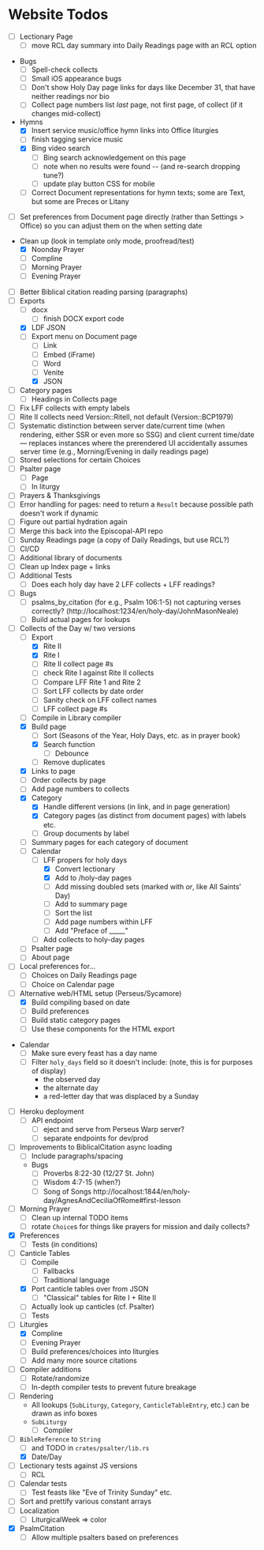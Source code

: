 Website Todos
=============
- [ ] Lectionary Page
  - [ ] move RCL day summary into Daily Readings page with an RCL option
- Bugs
  - [ ] Spell-check collects
  - [ ] Small iOS appearance bugs
  - [ ] Don't show Holy Day page links for days like December 31, that have neither readings nor bio
  - [ ] Collect page numbers list *last* page, not first page, of collect (if it changes mid-collect)
- Hymns
  - [x] Insert service music/office hymn links into Office liturgies
  - [ ] finish tagging service music
  - [x] Bing video search
    - [ ] Bing search acknowledgement on this page
    - [ ] note when no results were found -- (and re-search dropping tune?)
    - [ ] update play button CSS for mobile
  - [ ] Correct Document representations for hymn texts; some are Text, but some are Preces or Litany
- [ ] Set preferences from Document page directly (rather than Settings > Office) so you can adjust them on the when setting date
- Clean up (look in template only mode, proofread/test)
  - [x] Noonday Prayer
  - [ ] Compline
  - [ ] Morning Prayer
  - [ ] Evening Prayer
- [ ] Better Biblical citation reading parsing (paragraphs)
- [ ] Exports
  - [ ] docx
    - [ ] finish DOCX export code
  - [x] LDF JSON
  - [ ] Export menu on Document page
    - [ ] Link
    - [ ] Embed (iFrame)
    - [ ] Word
    - [ ] Venite
    - [x] JSON
- [ ] Category pages
  - [ ] Headings in Collects page
- [ ] Fix LFF collects with empty labels
- [ ] Rite II collects need Version::RiteII, not default (Version::BCP1979)
- [ ] Systematic distinction between server date/current time (when rendering, either SSR or even more so SSG) and client current time/date — replaces instances where the prerendered UI accidentally assumes server time (e.g., Morning/Evening in daily readings page)
- [ ] Stored selections for certain Choices
- [ ] Psalter page
  - [ ] Page
  - [ ] In liturgy
- [ ] Prayers & Thanksgivings
- [ ] Error handling for pages: need to return a `Result` because possible path doesn't work if dynamic
- [ ] Figure out partial hydration again
- [ ] Merge this back into the Episcopal-API repo
- [ ] Sunday Readings page (a copy of Daily Readings, but use RCL?)
- [ ] CI/CD
- [ ] Additional library of documents
- [ ] Clean up Index page + links
- [ ] Additional Tests
	- [ ] Does each holy day have 2 LFF collects + LFF readings?
- [ ] Bugs
	- [ ] psalms_by_citation (for e.g., Psalm 106:1-5) not capturing verses correctly? (http://localhost:1234/en/holy-day/JohnMasonNeale)
	- [ ] Build actual pages for lookups
- [ ] Collects of the Day w/ two versions
    - [ ] Export
      - [x] Rite II
      - [x] Rite I
      - [ ] Rite II collect page #s
      - [ ] check Rite I against Rite II collects
      - [ ] Compare LFF Rite 1 and Rite 2
      - [ ] Sort LFF collects by date order
      - [ ] Sanity check on LFF collect names
      - [ ] LFF collect page #s
    - [ ] Compile in Library compiler
    - [x] Build page
      - [ ] Sort (Seasons of the Year, Holy Days, etc. as in prayer book)
      - [x] Search function
        - [ ] Debounce
      - [ ] Remove duplicates
    - [x] Links to page
    - [ ] Order collects by page
    - [ ] Add page numbers to collects
  - [x] Category
    - [x] Handle different versions (in link, and in page generation)
    - [x] Category pages (as distinct from document pages) with labels etc.
    - [ ] Group documents by label
  - [ ] Summary pages for each category of document
  - [ ] Calendar
    - [ ] LFF propers for holy days
      - [x] Convert lectionary
      - [x] Add to /holy-day pages
      - [ ] Add missing doubled sets (marked with *or*, like All Saints’ Day)
      - [ ] Add to summary page
      - [ ] Sort the list
      - [ ] Add page numbers within LFF
      - [ ] Add "Preface of _____"
    - [ ] Add collects to holy-day pages
  - [ ] Psalter page
  - [ ] About page
- [ ] Local preferences for...
  - [ ] Choices on Daily Readings page
  - [ ] Choice on Calendar page
- [ ] Alternative web/HTML setup (Perseus/Sycamore)
  - [x] Build compiling based on date
  - [ ] Build preferences
  - [ ] Build static category pages
  - [ ] Use these components for the HTML export
- Calendar 
  - [ ] Make sure every feast has a day name
  - [ ] Filter `holy_days` field so it doesn't include: (note, this is for purposes of display)
    - the observed day
    - the alternate day
    - a red-letter day that was displaced by a Sunday
- [ ] Heroku deployment
  - [ ] API endpoint
    - [ ] eject and serve from Perseus Warp server?
    - [ ] separate endpoints for dev/prod 
- [ ] Improvements to BiblicalCitation async loading
  - [ ] Include paragraphs/spacing
  - Bugs
    - [ ] Proverbs 8:22-30 (12/27 St. John)
    - [ ] Wisdom 4:7-15 (when?)
    - [ ] Song of Songs http://localhost:1844/en/holy-day/AgnesAndCeciliaOfRome#first-lesson
- [ ] Morning Prayer
  - [ ] Clean up internal TODO items
  - [ ] rotate `Choice`s for things like prayers for mission and daily collects?
- [x] Preferences
  - [ ] Tests (in conditions)
- [ ] Canticle Tables
  - [ ] Compile
    - [ ] Fallbacks
    - [ ] Traditional language
  - [x] Port canticle tables over from JSON
    - [ ] "Classical" tables for Rite I + Rite II
  - [ ] Actually look up canticles (cf. Psalter)
  - [ ] Tests
- [ ] Liturgies
  - [x] Compline
  - [ ] Evening Prayer
  - [ ] Build preferences/choices into liturgies
  - [ ] Add many more source citations
- [ ] Compiler additions
  - [ ] Rotate/randomize
  - [ ] In-depth compiler tests to prevent future breakage
- [ ] Rendering
  - All lookups (`SubLiturgy`, `Category`, `CanticleTableEntry`, etc.) can be drawn as info boxes
  - `SubLiturgy`
    - [ ] Compiler
- [ ] `BibleReference` to `String`
  - [ ] and TODO in `crates/psalter/lib.rs`
  - [x] Date/Day
- [ ] Lectionary tests against JS versions
  - [ ] RCL
- [ ] Calendar tests
  - [ ] Test feasts like "Eve of Trinity Sunday" etc.
- [ ] Sort and prettify various constant arrays
- [ ] Localization
  - [ ] LiturgicalWeek => color
- [x] PsalmCitation
  - [ ] Allow multiple psalters based on preferences
